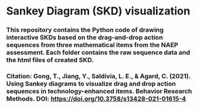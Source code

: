 # Sankey Diagram (SKD) visualization
### This repository contains the Python code of drawing interactive SKDs based on the drag-and-drop action sequences from three mathematical items from the NAEP assessment. Each folder contains the raw sequence data and the html files of created SKD.
### Citation: Gong, T., Jiang, Y., Saldivia, L. E., & Agard, C. (2021). Using Sankey diagrams to visualize drag and drop action sequences in technology-enhanced items. Behavior Research Methods. DOI: https://doi.org/10.3758/s13428-021-01615-4

